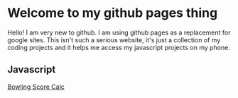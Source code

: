 # Welcome to my github pages thing

Hello! I am very new to github. I am using github pages as a replacement for google sites. This isn't such a serious website, it's just a collection of my coding projects and it helps me access my javascript projects on my phone.

## Javascript
[Bowling Score Calc](bowlingScoreCalc.html)
